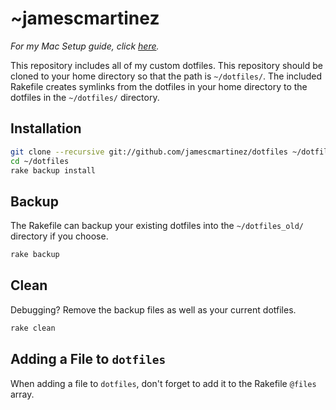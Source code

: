 ~jamescmartinez
========

_For my Mac Setup guide, click [here](https://gist.github.com/4390891)._

This repository includes all of my custom dotfiles. This repository should be cloned to
your home directory so that the path is `~/dotfiles/`. The included Rakefile creates symlinks from the dotfiles in your home directory to the dotfiles in the `~/dotfiles/` directory.

Installation
------------
``` bash
git clone --recursive git://github.com/jamescmartinez/dotfiles ~/dotfiles
cd ~/dotfiles
rake backup install
````

Backup
------------
The Rakefile can backup your existing dotfiles into the
`~/dotfiles_old/` directory if you choose.
``` bash
rake backup
````

Clean
------------
Debugging? Remove the backup files as well as your current dotfiles.
``` bash
rake clean
````

Adding a File to `dotfiles`
------------

When adding a file to `dotfiles`, don't forget to add it to the Rakefile `@files` array.
